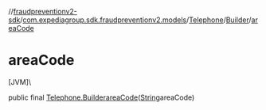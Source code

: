 //[fraudpreventionv2-sdk](../../../../index.md)/[com.expediagroup.sdk.fraudpreventionv2.models](../../index.md)/[Telephone](../index.md)/[Builder](index.md)/[areaCode](area-code.md)

# areaCode

[JVM]\

public final [Telephone.Builder](index.md)[areaCode](area-code.md)([String](https://docs.oracle.com/javase/8/docs/api/java/lang/String.html)areaCode)
